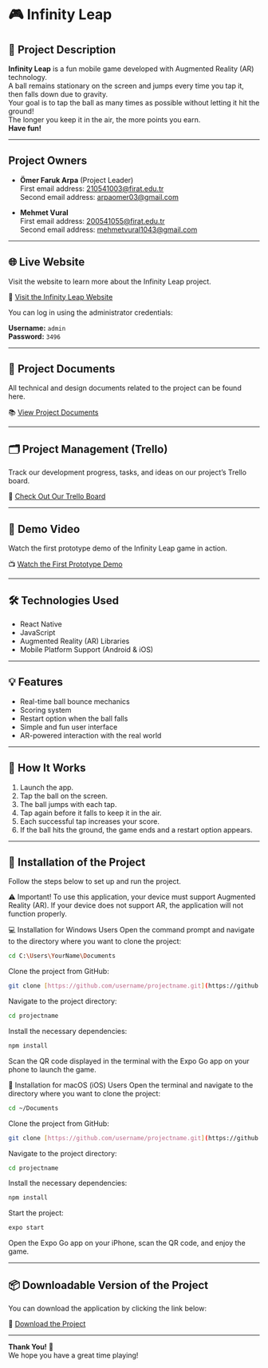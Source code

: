 # 🎮 Infinity Leap

## 🚀 Project Description

**Infinity Leap** is a fun mobile game developed with Augmented Reality (AR) technology.  
A ball remains stationary on the screen and jumps every time you tap it, then falls down due to gravity.  
Your goal is to tap the ball as many times as possible without letting it hit the ground!  
The longer you keep it in the air, the more points you earn.  
**Have fun!**

---

## Project Owners

- **Ömer Faruk Arpa** (Project Leader)  
  First email address: [210541003@firat.edu.tr](mailto:210541003@firat.edu.tr)  
  Second email address: [arpaomer03@gmail.com](mailto:arpaomer03@gmail.com)

- **Mehmet Vural**  
  First email address: [200541055@firat.edu.tr](mailto:200541055@firat.edu.tr)  
  Second email address: [mehmetvural1043@gmail.com](mailto:mehmetvural1043@gmail.com)

---

## 🌐 Live Website

Visit the website to learn more about the Infinity Leap project.

🔗 [Visit the Infinity Leap Website](https://infinityleap.github.io/)

You can log in using the administrator credentials:

**Username:** `admin`  
**Password:** `3496`

---

## 📄 Project Documents

All technical and design documents related to the project can be found here.

📚 [View Project Documents](https://drive.google.com/drive/folders/1442bOAwELy1bL8ves91wUJxvEzeWeMX9?usp=sharing)

---

## 🗂️ Project Management (Trello)

Track our development progress, tasks, and ideas on our project’s Trello board.

📌 [Check Out Our Trello Board](https://trello.com/b/BTl2sjh5)

---

## 🎥 Demo Video

Watch the first prototype demo of the Infinity Leap game in action.

📺 [Watch the First Prototype Demo](https://www.youtube.com/watch?v=_PaiYGGoQps)

---

## 🛠️ Technologies Used

- React Native  
- JavaScript  
- Augmented Reality (AR) Libraries  
- Mobile Platform Support (Android & iOS)

---

## 💡 Features

- Real-time ball bounce mechanics  
- Scoring system  
- Restart option when the ball falls  
- Simple and fun user interface  
- AR-powered interaction with the real world

---

## 📱 How It Works

1. Launch the app.  
2. Tap the ball on the screen.  
3. The ball jumps with each tap.  
4. Tap again before it falls to keep it in the air.  
5. Each successful tap increases your score.  
6. If the ball hits the ground, the game ends and a restart option appears.

---

## 💾 Installation of the Project

Follow the steps below to set up and run the project.

⚠️ Important! To use this application, your device must support Augmented Reality (AR). If your device does not support AR, the application will not function properly.

💻 Installation for Windows Users
Open the command prompt and navigate to the directory where you want to clone the project:

```bash
cd C:\Users\YourName\Documents
```

Clone the project from GitHub:

```bash
git clone [https://github.com/username/projectname.git](https://github.com/OmerFarukArpa/guncel-konular-infinity-leap.git)
```

Navigate to the project directory:
```bash
cd projectname
```

Install the necessary dependencies:
```bash
npm install
```

Scan the QR code displayed in the terminal with the Expo Go app on your phone to launch the game.

🍏 Installation for macOS (iOS) Users
Open the terminal and navigate to the directory where you want to clone the project:
```bash
cd ~/Documents
```

Clone the project from GitHub:
```bash
git clone [https://github.com/username/projectname.git](https://github.com/OmerFarukArpa/guncel-konular-infinity-leap.git)
```

Navigate to the project directory:
```bash
cd projectname
```

Install the necessary dependencies:
```bash
npm install
```

Start the project:
```bash
expo start
```

Open the Expo Go app on your iPhone, scan the QR code, and enjoy the game.

---

## 📦 Downloadable Version of the Project

You can download the application by clicking the link below:

🔗 [Download the Project](https://drive.google.com/file/d/12nZz6UOrKWv3kkvhO3v5EUEFpV4QuqM2/view?usp=sharing)

---

**Thank You!** 🎉  
We hope you have a great time playing!
